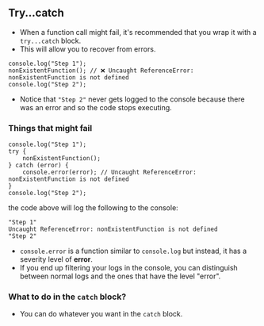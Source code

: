 ## Try...catch
- When a function call might fail, it's recommended that you wrap it with a `try...catch` block.
- This will allow you to recover from errors.     

```
console.log("Step 1");
nonExistentFunction(); // ❌ Uncaught ReferenceError: nonExistentFunction is not defined
console.log("Step 2");
```
- Notice that `"Step 2"` never gets logged to the console because there was an error and so the code stops executing.


### Things that might fail
```
console.log("Step 1");
try {
    nonExistentFunction();
} catch (error) {
    console.error(error); // Uncaught ReferenceError: nonExistentFunction is not defined
}
console.log("Step 2");
```
the code above will log the following to the console:
```
"Step 1"
Uncaught ReferenceError: nonExistentFunction is not defined
"Step 2"
```
- `console.error` is a function similar to `console.log` but instead, it has a severity level of **error**.
- If you end up filtering your logs in the console, you can distinguish between normal logs and the ones that have the level "error".

### What to do in the `catch` block?
- You can do whatever you want in the `catch` block.
